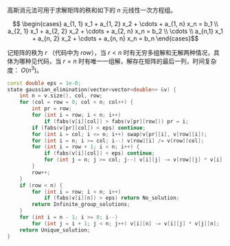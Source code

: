 高斯消元法可用于求解矩阵的秩和如下的 $n$ 元线性一次方程组。

$$ \begin{cases} a_{1, 1} x_1 + a_{1, 2} x_2 + \cdots + a_{1, n} x_n = b_1 \\ a_{2, 1} x_1 + a_{2, 2} x_2 + \cdots + a_{2, n} x_n = b_2 \\ \cdots \\ a_{n,1} x_1 + a_{n, 2} x_2 + \cdots + a_{n, n} x_n = b_n \end{cases}$$

记矩阵的秩为 $r$ （代码中为 $row$），当 $r < n$ 时有无穷多组解和无解两种情况，具体为哪种见代码，当 $r = n$ 时有唯一一组解，解存在矩阵的最后一列，时间复杂度： $O(n^3)$。

```C++
const double eps = 1e-8;
state gaussian_elimination(vector<vector<double>> &v) {
    int n = v.size(), col, row;
    for (col = row = 0; col < n; col++) {
        int pr = row;
        for (int i = row; i < n; i++) 
            if (fabs(v[i][col]) > fabs(v[pr][row])) pr = i;
        if (fabs(v[pr][col]) < eps) continue;
        for (int i = col; i <= n; i++) swap(v[pr][i], v[row][i]);
		for (int i = n; i >= col; i--) v[row][i] /= v[row][col];
        for (int i = row + 1; i < n; i++) {
            if (fabs(v[i][col]) < eps) continue;
            for (int j = n; j >= col; j--) v[i][j] -= v[row][j] * v[i][col];
        }
        row++;
    }
    if (row < n) {
        for (int i = row; i < n; i++) 
            if (fabs(v[i][n]) > eps) return No_solution;
        return Infinite_group_solutions;
    }
    for (int i = n - 1; i >= 0; i--)
        for (int j = i + 1; j < n; j++) v[i][n] -= v[i][j] * v[j][n];
    return Unique_solution;
}
```

